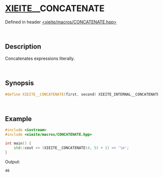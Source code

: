 # [XIEITE](../../macros.md)\_\_CONCATENATE
Defined in header [<xieite/macros/CONCATENATE.hpp>](../../include/xieite/macros/CONCATENATE.hpp)

&nbsp;

## Description
Concatenates expressions literally.

&nbsp;

## Synopsis
```cpp
#define XIEITE__CONCATENATE(first, second) XIEITE_INTERNAL__CONCATENATE(first, second)
```

&nbsp;

## Example
```cpp
#include <iostream>
#include <xieite/macros/CONCATENATE.hpp>

int main() {
    std::cout << (XIEITE__CONCATENATE(4, 5) + 1) << '\n';
}
```
Output:
```
46
```
